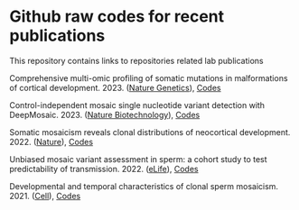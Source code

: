 # Github raw codes for recent publications
This repository contains links to repositories related lab publications

Comprehensive multi-omic profiling of somatic mutations in malformations of cortical development. 2023. ([Nature Genetics](https://www.nature.com/articles/s41588-022-01276-9)), [Codes](https://github.com/shishenyxx/MCD_mosaic)

Control-independent mosaic single nucleotide variant detection with DeepMosaic. 2023. ([Nature Biotechnology](https://www.nature.com/articles/s41587-022-01559-w)), [Codes](https://github.com/shishenyxx/DeepMosaic)

Somatic mosaicism reveals clonal distributions of neocortical development. 2022. ([Nature](https://www.nature.com/articles/s41586-022-04602-7)), [Codes](https://github.com/shishenyxx/Adult_brain_somatic_mosaicism)

Unbiased mosaic variant assessment in sperm: a cohort study to test predictability of transmission. 2022. ([eLife](https://elifesciences.org/articles/78459)), [Codes](https://github.com/shishenyxx/Sperm_transmission_mosaicism)

Developmental and temporal characteristics of clonal sperm mosaicism. 2021. ([Cell](https://www.sciencedirect.com/science/article/pii/S0092867421008837?via%3Dihub)), [Codes](https://github.com/shishenyxx/Sperm_control_cohort_mosaicism)


